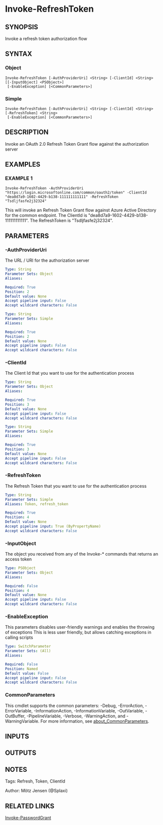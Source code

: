 ﻿---
external help file: PSOAuthHelper-help.xml
Module Name: PSOAuthHelper
online version:
schema: 2.0.0
---

# Invoke-RefreshToken

## SYNOPSIS
Invoke a refresh token authorization flow

## SYNTAX

### Object
```
Invoke-RefreshToken [-AuthProviderUri] <String> [-ClientId] <String> [[-InputObject] <PSObject>]
 [-EnableException] [<CommonParameters>]
```

### Simple
```
Invoke-RefreshToken [-AuthProviderUri] <String> [-ClientId] <String> [-RefreshToken] <String>
 [-EnableException] [<CommonParameters>]
```

## DESCRIPTION
Invoke an OAuth 2.0 Refresh Token Grant flow against the authorization server

## EXAMPLES

### EXAMPLE 1
```
Invoke-RefreshToken -AuthProviderUri "https://login.microsoftonline.com/common/oauth2/token" -ClientId "dea8d7a9-1602-4429-b138-111111111111" -RefreshToken "Tsdljfasfe2j32324"
```

This will invoke an Refresh Token Grant flow against Azure Active Directory for the common endpoint.
The ClientId is "dea8d7a9-1602-4429-b138-111111111111".
The RefreshToken is "Tsdljfasfe2j32324".

## PARAMETERS

### -AuthProviderUri
The URL / URI for the authorization server

```yaml
Type: String
Parameter Sets: Object
Aliases:

Required: True
Position: 2
Default value: None
Accept pipeline input: False
Accept wildcard characters: False
```

```yaml
Type: String
Parameter Sets: Simple
Aliases:

Required: True
Position: 2
Default value: None
Accept pipeline input: False
Accept wildcard characters: False
```

### -ClientId
The Client Id that you want to use for the authentication process

```yaml
Type: String
Parameter Sets: Object
Aliases:

Required: True
Position: 3
Default value: None
Accept pipeline input: False
Accept wildcard characters: False
```

```yaml
Type: String
Parameter Sets: Simple
Aliases:

Required: True
Position: 3
Default value: None
Accept pipeline input: False
Accept wildcard characters: False
```

### -RefreshToken
The Refresh Token that you want to use for the authentication process

```yaml
Type: String
Parameter Sets: Simple
Aliases: Token, refresh_token

Required: True
Position: 4
Default value: None
Accept pipeline input: True (ByPropertyName)
Accept wildcard characters: False
```

### -InputObject
The object you received from any of the Invoke-* commands that returns an access token

```yaml
Type: PSObject
Parameter Sets: Object
Aliases:

Required: False
Position: 4
Default value: None
Accept pipeline input: False
Accept wildcard characters: False
```

### -EnableException
This parameters disables user-friendly warnings and enables the throwing of exceptions
This is less user friendly, but allows catching exceptions in calling scripts

```yaml
Type: SwitchParameter
Parameter Sets: (All)
Aliases:

Required: False
Position: Named
Default value: False
Accept pipeline input: False
Accept wildcard characters: False
```

### CommonParameters
This cmdlet supports the common parameters: -Debug, -ErrorAction, -ErrorVariable, -InformationAction, -InformationVariable, -OutVariable, -OutBuffer, -PipelineVariable, -Verbose, -WarningAction, and -WarningVariable. For more information, see [about_CommonParameters](http://go.microsoft.com/fwlink/?LinkID=113216).

## INPUTS

## OUTPUTS

## NOTES
Tags: Refresh, Token, ClientId

Author: Mötz Jensen (@Splaxi)

## RELATED LINKS

[Invoke-PasswordGrant]()

